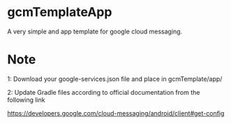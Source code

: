 # gcmTemplateApp
A very simple and app template for google cloud messaging.


# Note
1: Download your google-services.json file and place in gcmTemplate/app/

2: Update Gradle files according to official documentation from the following link

https://developers.google.com/cloud-messaging/android/client#get-config
